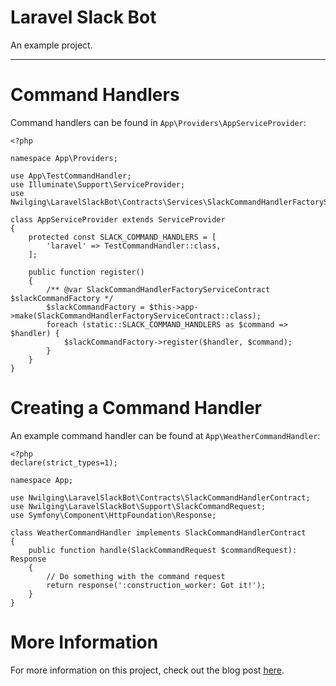 # Laravel Slack Bot

An example project.

---

# Command Handlers
Command handlers can be found in `App\Providers\AppServiceProvider`:
```phpt
<?php

namespace App\Providers;

use App\TestCommandHandler;
use Illuminate\Support\ServiceProvider;
use Nwilging\LaravelSlackBot\Contracts\Services\SlackCommandHandlerFactoryServiceContract;

class AppServiceProvider extends ServiceProvider
{
    protected const SLACK_COMMAND_HANDLERS = [
        'laravel' => TestCommandHandler::class,
    ];

    public function register()
    {
        /** @var SlackCommandHandlerFactoryServiceContract $slackCommandFactory */
        $slackCommandFactory = $this->app->make(SlackCommandHandlerFactoryServiceContract::class);
        foreach (static::SLACK_COMMAND_HANDLERS as $command => $handler) {
            $slackCommandFactory->register($handler, $command);
        }
    }
}
```

# Creating a Command Handler
An example command handler can be found at `App\WeatherCommandHandler`:
```phpt
<?php
declare(strict_types=1);

namespace App;

use Nwilging\LaravelSlackBot\Contracts\SlackCommandHandlerContract;
use Nwilging\LaravelSlackBot\Support\SlackCommandRequest;
use Symfony\Component\HttpFoundation\Response;

class WeatherCommandHandler implements SlackCommandHandlerContract
{
    public function handle(SlackCommandRequest $commandRequest): Response
    {
        // Do something with the command request
        return response(':construction_worker: Got it!');
    }
}
```

# More Information

For more information on this project, check out the blog post [here](https://blog.wilging.org/laravel-slack-bot/).
